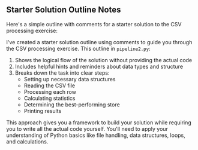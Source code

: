 ## Starter Solution Outline Notes

Here's a simple outline with comments for a starter solution to the CSV processing exercise:

I've created a starter solution outline using comments to guide you through the CSV processing exercise.
This outline in `pipeline2.py`:

1. Shows the logical flow of the solution without providing the actual code
2. Includes helpful hints and reminders about data types and structure
3. Breaks down the task into clear steps:
   - Setting up necessary data structures
   - Reading the CSV file
   - Processing each row
   - Calculating statistics
   - Determining the best-performing store
   - Printing results

This approach gives you a framework to build your solution while requiring you to
write all the actual code yourself.
You'll need to apply your understanding of Python basics like file handling,
data structures, loops, and calculations.
